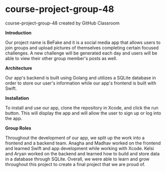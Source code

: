 # course-project-group-48
course-project-group-48 created by GitHub Classroom


**Introduction**

Our project name is BeFake and it is a social media app that allows users to join groups and upload pictures of themselves completing certain focused challenges.  A 
new challenge will be generated each day and users will be able to view their other group member's posts as well. 

**Architecture**

Our app's backend is built using Golang and utilizes a
SQLite database in order to store our user's information while our app's frontend is built with Swift. 

**Installation**

To install and use our app, clone the repository in Xcode, and
click the run button. This will display the app and will allow the user to sign up or log into the app. 

**Group Roles**

Throughout the development of our app, we split up the work into a
frontend and a backend team. Anagha and Madhav worked on the frontend and learned Swift and app development while working with Xcode. Kelsi and Aryan worked on the
backend and learned how to build and store data in a database through SQLite. Overall, we were able to learn and grow throughout this project to create a final project
that we are proud of.

